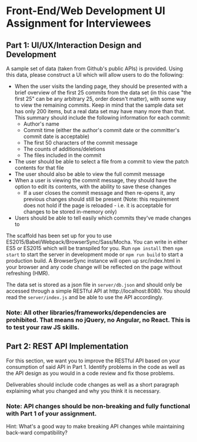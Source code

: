 # Front-End/Web Development UI Assignment for Interviewees

## Part 1: UI/UX/Interaction Design and Development

A sample set of data (taken from Github's public APIs) is provided. Using this data, please construct a UI which will allow users to do the following:

* When the user visits the landing page, they should be presented with a brief overview of the first 25 commits from the data set (in this case "the first 25" can be any arbitrary 25, order doesn't matter), with some way to view the remaining commits. Keep in mind that the sample data set has only 200 items, but a real data set may have many more than that. This summary should include the following information for each commit:
  * Author's name
  * Commit time (either the author's commit date or the committer's commit date is acceptable)
  * The first 50 characters of the commit message
  * The counts of additions/deletions
  * The files included in the commit
* The user should be able to select a file from a commit to view the patch contents for that file
* The user should also be able to view the full commit message
* When a user is viewing the commit message, they should have the option to edit its contents, with the ability to save these changes
  * If a user closes the commit message and then re-opens it, any previous changes should still be present (Note: this requirement does not hold if the page is reloaded - i.e. it is acceptable for changes to be stored in-memory only)
* Users should be able to tell easily which commits they've made changes to

The scaffold has been set up for you to use ES2015/Babel/Webpack/BrowserSync/Sass/Mocha. You can write in either ES5 or ES2015 which will be transpiled for you.
Run `npm install` then `npm start` to start the server in development mode or `npm run build` to start a production build. A BrowserSync instance will open up src/index.html in your browser and any code change will be reflected on the page without refreshing (HMR).

The data set is stored as a json file in `server/db.json` and should only be accessed through a simple RESTful API at http://localhost:8080. You should read the `server/index.js` and be able to use the API accordingly.
### Note: All other libraries/frameworks/dependencies are prohibited. That means no jQuery, no Angular, no React. This is to test your raw JS skills.



## Part 2: REST API Implementation

For this section, we want you to improve the RESTful API based on your consumption of said API in Part 1. Identify problems in the code as well as the API design as you would in a code review and fix those problems.

Deliverables should include code changes as well as a short paragraph explaining what you changed and why you think it is necessary.
### Note: API changes should be non-breaking and fully functional with Part 1 of your assignment.
Hint: What's a good way to make breaking API changes while maintaining back-ward compatibility?
